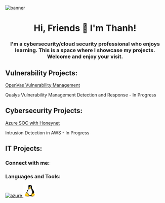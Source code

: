 ![banner](https://i.imgur.com/fex6YLS.png)

<h1 align="center">Hi, Friends 👋 I'm Thanh!</h1>
<h3 align="center">I'm a cybersecurity/cloud security professional who enjoys learning. This is a space where I showcase my projects. Welcome and enjoy your visit.</h3>

## Vulnerability Projects:

[OpenVas Vulnerability Management](https://github.com/CyberThanh/OpenVas-Vulnerability-Management)


Qualys Vulnerability Management Detection and Response - In Progress 

## Cybersecurity Projects: 

[Azure SOC with Honeynet](https://github.com/CyberThanh/Azure-SOC-Honeynet-Project)


Intrusion Detection in AWS - In Progress
 
## IT Projects:

<h3 align="left">Connect with me:</h3>
<p align="left">
</p>

<h3 align="left">Languages and Tools:</h3>
<p align="left"> <a href="https://azure.microsoft.com/en-in/" target="_blank" rel="noreferrer"> <img src="https://www.vectorlogo.zone/logos/microsoft_azure/microsoft_azure-icon.svg" alt="azure" width="40" height="40"/> </a> <a href="https://www.linux.org/" target="_blank" rel="noreferrer"> <img src="https://raw.githubusercontent.com/devicons/devicon/master/icons/linux/linux-original.svg" alt="linux" width="40" height="40"/> </a> </p>
